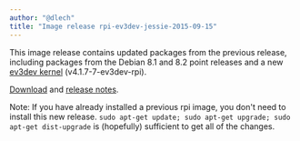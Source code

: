 ```yaml
---
author: "@dlech"
title: "Image release rpi-ev3dev-jessie-2015-09-15"
---
```


This image release contains updated packages from the previous
release, including packages from the Debian 8.1 and 8.2 point
releases and a new [ev3dev kernel] \(v4.1.7-7-ev3dev-rpi).

[Download] and [release notes].

Note: If you have already installed a previous rpi image, you
don't need to install this new release.
`sudo apt-get update; sudo apt-get upgrade; sudo apt-get dist-upgrade`
is (hopefully) sufficient to get all of the changes.

[ev3dev kernel]: https://github.com/ev3dev/ev3dev-kpkg/blob/ev3dev-jessie/ev3dev-rpi/changelog
[Download]: https://github.com/ev3dev/ev3dev/releases/tag/rpi-ev3dev-jessie-2015-09-15
[release notes]: https://github.com/ev3dev/ev3dev/blob/master/release-notes/rpi-ev3dev-jessie-2015-09-15.img-release-notes.md
